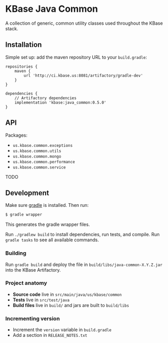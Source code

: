 # KBase Java Common

A collection of generic, common utility classes used throughout the KBase stack.

## Installation

Simple set up: add the maven repository URL to your `build.gradle`:

```
repositories {
    maven {
        url 'http://ci.kbase.us:8081/artifactory/gradle-dev'
    }
}

dependencies {
    // Artifactory dependencies
    implementation 'kbase:java_common:0.5.0'
}
```

## API

Packages:

* `us.kbase.common.exceptions`
* `us.kbase.common.utils`
* `us.kbase.common.mongo`
* `us.kbase.common.performance`
* `us.kbase.common.service`

TODO

## Development

Make sure [gradle](https://gradle.org/install/) is installed. Then run:

```sh
$ gradle wrapper
```

This generates the gradle wrapper files.

Run `./gradlew build` to install dependencies, run tests, and compile. Run `gradle tasks` to see all available commands.

### Building

Run `gradle build` and deploy the file in `build/libs/java-common-X.Y.Z.jar` into the KBase Artifactory.

### Project anatomy

* **Source code** live in `src/main/java/us/kbase/common`
* **Tests** live in `src/test/java`
* **Build files** live in `build/` and jars are built to `build/libs`

### Incrementing version

* Increment the `version` variable in `build.gradle`
* Add a section in `RELEASE_NOTES.txt`
